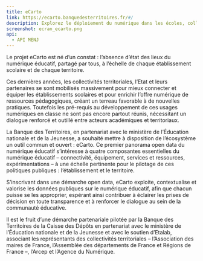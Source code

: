 ```yaml
---
title: eCarto
link: https://ecarto.banquedesterritoires.fr/#/
description: Explorez le déploiement du numérique dans les écoles, collèges et lycées français.
screenshot: ecran_ecarto.png
api:
  - API MENJ
---
```


Le projet eCarto est né d’un constat : l’absence d’état des lieux du numérique éducatif, partagé par tous, à l’échelle de chaque établissement scolaire et de chaque territoire.

Ces dernières années, les collectivités territoriales, l’Etat et leurs partenaires se sont mobilisés massivement pour mieux connecter et équiper les établissements scolaires et pour enrichir l’offre numérique de ressources pédagogiques, créant un terreau favorable à de nouvelles pratiques. Toutefois les pré-requis au développement de ces usages numériques en classe ne sont pas encore partout réunis, nécessitant un dialogue renforcé et outillé entre acteurs académiques et territoriaux.

La Banque des Territoires, en partenariat avec le ministère de l’Éducation nationale et de la Jeunesse, a souhaité mettre à disposition de l’écosystème un outil commun et ouvert : eCarto. Ce premier panorama open data du numérique éducatif s’intéresse à quatre composantes essentielles du numérique éducatif – connectivité, équipement, services et ressources, expérimentations – à une échelle pertinente pour le pilotage de ces politiques publiques : l’établissement et le territoire.

S’inscrivant dans une démarche open data, eCarto exploite, contextualise et valorise les données publiques sur le numérique éducatif, afin que chacun puisse se les approprier, espérant ainsi contribuer à éclairer les prises de décision en toute transparence et à renforcer le dialogue au sein de la communauté éducative.

Il est le fruit d’une démarche partenariale pilotée par la Banque des Territoires de la Caisse des Dépôts en partenariat avec le ministère de l’Éducation nationale et de la Jeunesse et avec le soutien d’Etalab, associant les représentants des collectivités territoriales – l’Association des maires de France, l’Assemblée des départements de France et Régions de France –, l’Arcep et l’Agence du Numérique.
